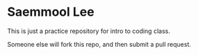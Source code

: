 # Saemmool Lee

This is just a practice repository for intro to coding class.

Someone else will fork this repo, and then submit a pull request.
